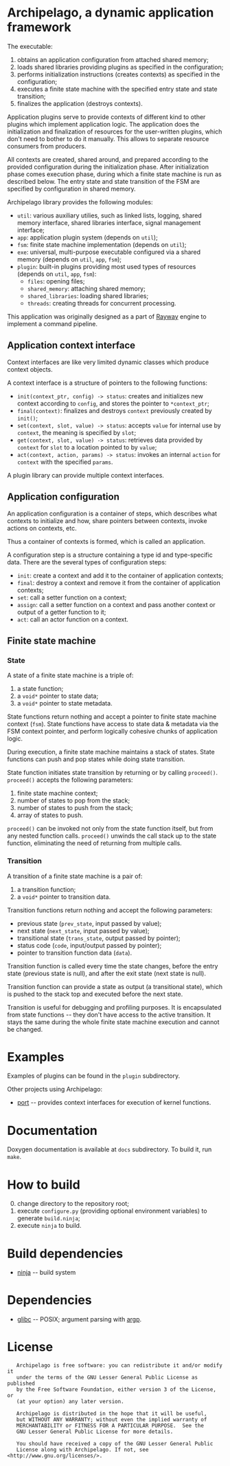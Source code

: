 # Archipelago, a dynamic application framework

The executable:

1. obtains an application configuration from attached shared memory;
2. loads shared libraries providing plugins as specified in the configuration;
3. performs initialization instructions (creates contexts) as specified in the configuration;
4. executes a finite state machine with the specified entry state and state transition;
5. finalizes the application (destroys contexts).

Application plugins serve to provide contexts of different kind
to other plugins which implement application logic.
The application does the initialization and finalization of resources
for the user-written plugins, which don't need to bother to do it manually.
This allows to separate resource consumers from producers.

All contexts are created, shared around, and prepared according to the provided configuration
during the initialization phase. After initialization phase comes execution phase,
during which a finite state machine is run as described below.
The entry state and state transition of the FSM are specified by configuration in shared memory.

Archipelago library provides the following modules:

* `util`: various auxiliary utilies, such as linked lists, logging, shared memory interface, shared libraries interface, signal management interface;
* `app`: application plugin system (depends on `util`);
* `fsm`: finite state machine implementation (depends on `util`);
* `exe`: universal, multi-purpose executable configured via a shared memory (depends on `util`, `app`, `fsm`);
* `plugin`: built-in plugins providing most used types of resources (depends on `util`, `app`, `fsm`):
    - `files`: opening files;
    - `shared_memory`: attaching shared memory;
    - `shared_libraries`: loading shared libraries;
    - `threads`: creating threads for concurrent processing.

This application was originally designed as a part of [Rayway](https://github.com/ivanp7/rayway)
engine to implement a command pipeline.

## Application context interface

Context interfaces are like very limited dynamic classes which produce context objects.

A context interface is a structure of pointers to the following functions:

* `init(context_ptr, config) -> status`: creates and initializes new context according to `config`, and stores the pointer to `*context_ptr`;
* `final(context)`: finalizes and destroys `context` previously created by `init()`;
* `set(context, slot, value) -> status`: accepts `value` for internal use by `context`, the meaning is specified by `slot`;
* `get(context, slot, value) -> status`: retrieves data provided by `context` for `slot` to a location pointed to by `value`;
* `act(context, action, params) -> status`: invokes an internal `action` for `context` with the specified `params`.

A plugin library can provide multiple context interfaces.

## Application configuration

An application configuration is a container of steps, which describes what contexts to initialize and how,
share pointers between contexts, invoke actions on contexts, etc.

Thus a container of contexts is formed, which is called an application.

A configuration step is a structure containing a type id and type-specific data.
There are the several types of configuration steps:

* `init`: create a context and add it to the container of application contexts;
* `final`: destroy a context and remove it from the container of application contexts;
* `set`: call a setter function on a context;
* `assign`: call a setter function on a context and pass another context or output of a getter function to it;
* `act`: call an actor function on a context.

## Finite state machine

### State

A state of a finite state machine is a triple of:

1. a state function;
2. a `void*` pointer to state data;
3. a `void*` pointer to state metadata.

State functions return nothing and accept a pointer to finite state machine context (`fsm`).
State functions have access to state data & metadata via the FSM context pointer,
and perform logically cohesive chunks of application logic.

During execution, a finite state machine maintains a stack of states.
State functions can push and pop states while doing state transition.

State function initiates state transition by returning or by calling `proceed()`.
`proceed()` accepts the following parameters:

1. finite state machine context;
2. number of states to pop from the stack;
3. number of states to push from the stack;
4. array of states to push.

`proceed()` can be invoked not only from the state function itself, but from any nested function calls.
`proceed()` unwinds the call stack up to the state function, eliminating the need of returning from multiple calls.

### Transition

A transition of a finite state machine is a pair of:

1. a transition function;
2. a `void*` pointer to transition data.

Transition functions return nothing and accept the following parameters:

* previous state (`prev_state`, input passed by value);
* next state (`next_state`, input passed by value);
* transitional state (`trans_state`, output passed by pointer);
* status code (`code`, input/output passed by pointer);
* pointer to transition function data (`data`).

Transition function is called every time the state changes,
before the entry state (previous state is null),
and after the exit state (next state is null).

Transition function can provide a state as output (a transitional state),
which is pushed to the stack top and executed before the next state.

Transition is useful for debugging and profiling purposes.
It is encapsulated from state functions -- they don't have access to the active transition.
It stays the same during the whole finite state machine execution and cannot be changed.

# Examples

Examples of plugins can be found in the `plugin` subdirectory.

Other projects using Archipelago:

* [port](https://github.com/ivanp7/port) -- provides context interfaces for execution of kernel functions.

# Documentation

Doxygen documentation is available at `docs` subdirectory. To build it, run `make`.

# How to build

0. change directory to the repository root;
1. execute `configure.py` (providing optional environment variables) to generate `build.ninja`;
2. execute `ninja` to build.

# Build dependencies

* [ninja](https://ninja-build.org/) -- build system

# Dependencies

* [glibc](https://www.gnu.org/software/libc/) -- POSIX; argument parsing with [argp](https://www.gnu.org/software/libc/manual/html_node/Argp.html).

# License

```
   Archipelago is free software: you can redistribute it and/or modify it
   under the terms of the GNU Lesser General Public License as published
   by the Free Software Foundation, either version 3 of the License, or
   (at your option) any later version.

   Archipelago is distributed in the hope that it will be useful,
   but WITHOUT ANY WARRANTY; without even the implied warranty of
   MERCHANTABILITY or FITNESS FOR A PARTICULAR PURPOSE.  See the
   GNU Lesser General Public License for more details.

   You should have received a copy of the GNU Lesser General Public
   License along with Archipelago. If not, see <http://www.gnu.org/licenses/>.
```

